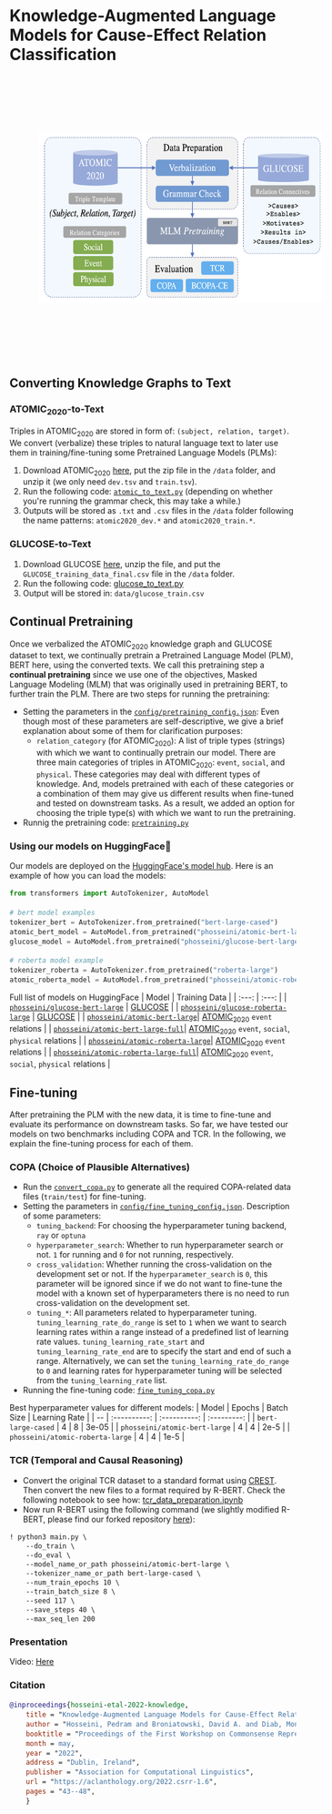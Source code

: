 # Knowledge-Augmented Language Models for Cause-Effect Relation Classification

<p align="center">
  <img src='overview.png' width='600' height='300' style="vertical-align:middle;margin:100px 50px">
</p>

## Converting Knowledge Graphs to Text
### ATOMIC<sub>2020</sub>-to-Text
Triples in ATOMIC<sub>2020</sub> are stored in form of: `(subject, relation, target)`. We convert (verbalize) these triples to natural language text to later use them in training/fine-tuning some Pretrained Language Models (PLMs):
1. Download ATOMIC<sub>2020</sub> [here](https://allenai.org/data/atomic-2020), put the zip file in the `/data` folder, and unzip it (we only need `dev.tsv` and `train.tsv`).
2. Run the following code: [`atomic_to_text.py`](https://github.com/phosseini/causal-reasoning/blob/main/atomic_to_text.py) (depending on whether you're running the grammar check, this may take a while.)
3. Outputs will be stored as `.txt` and `.csv` files in the `/data` folder following the name patterns: `atomic2020_dev.*` and `atomic2020_train.*`.

### GLUCOSE-to-Text
1. Download GLUCOSE [here](https://tinyurl.com/yyeo92pt), unzip the file, and put the `GLUCOSE_training_data_final.csv` file in the `/data` folder.
2. Run the following code: [glucose_to_text.py](https://github.com/phosseini/causal-reasoning/blob/main/glucose_to_text.py)
3. Output will be stored in: `data/glucose_train.csv`

## Continual Pretraining
Once we verbalized the ATOMIC<sub>2020</sub> knowledge graph and GLUCOSE dataset to text, we continually pretrain a Pretrained Language Model (PLM), BERT here, using the converted texts. We call this pretraining step a **continual pretraining** since we use one of the objectives, Masked Language Modeling (MLM) that was originally used in pretraining BERT, to further train the PLM. There are two steps for running the pretraining:
* Setting the parameters in the [`config/pretraining_config.json`](https://github.com/phosseini/causal-reasoning/blob/main/config/pretraining_config.json): Even though most of these parameters are self-descriptive, we give a brief explanation about some of them for clarification purposes:
  * `relation_category` (for ATOMIC<sub>2020</sub>): A list of triple types (strings) with which we want to continually pretrain our model. There are three main categories of triples in ATOMIC<sub>2020</sub>: `event`, `social`, and `physical`. These categories may deal with different types of knowledge. And, models pretrained with each of these categories or a combination of them may give us different results when fine-tuned and tested on downstream tasks. As a result, we added an option for choosing the triple type(s) with which we want to run the pretraining.
* Runnig the pretraining code: [`pretraining.py`](https://github.com/phosseini/causal-reasoning/blob/main/pretraining.py)

### Using our models on HuggingFace🤗
Our models are deployed on the [HuggingFace's model hub](https://huggingface.co/models). Here is an example of how you can load the models:

```python
from transformers import AutoTokenizer, AutoModel

# bert model examples
tokenizer_bert = AutoTokenizer.from_pretrained("bert-large-cased")
atomic_bert_model = AutoModel.from_pretrained("phosseini/atomic-bert-large")
glucose_model = AutoModel.from_pretrained("phosseini/glucose-bert-large")

# roberta model example
tokenizer_roberta = AutoTokenizer.from_pretrained("roberta-large")
atomic_roberta_model = AutoModel.from_pretrained("phosseini/atomic-roberta-large")
```
Full list of models on HuggingFace
| Model | Training Data |
| :---: | :---: |
| [`phosseini/glucose-bert-large`](https://huggingface.co/phosseini/glucose-bert-large) | [GLUCOSE](https://github.com/ElementalCognition/glucose) |
| [`phosseini/glucose-roberta-large`](https://huggingface.co/phosseini/glucose-roberta-large) | [GLUCOSE](https://github.com/ElementalCognition/glucose) |
| [`phosseini/atomic-bert-large`](https://huggingface.co/phosseini/atomic-bert-large)| [ATOMIC<sub>2020</sub>](https://allenai.org/data/atomic-2020) `event` relations |
| [`phosseini/atomic-bert-large-full`](https://huggingface.co/phosseini/atomic-bert-large-full)| [ATOMIC<sub>2020</sub>](https://allenai.org/data/atomic-2020) `event`, `social`, `physical` relations |
| [`phosseini/atomic-roberta-large`](https://huggingface.co/phosseini/atomic-roberta-large)| [ATOMIC<sub>2020</sub>](https://allenai.org/data/atomic-2020) `event` relations |
| [`phosseini/atomic-roberta-large-full`](https://huggingface.co/phosseini/atomic-roberta-large-full)| [ATOMIC<sub>2020</sub>](https://allenai.org/data/atomic-2020) `event`, `social`, `physical` relations |

## Fine-tuning
After pretraining the PLM with the new data, it is time to fine-tune and evaluate its performance on downstream tasks. So far, we have tested our models on two benchmarks including COPA and TCR. In the following, we explain the fine-tuning process for each of them.
### COPA (Choice of Plausible Alternatives)
* Run the [`convert_copa.py`](https://github.com/phosseini/causal-reasoning/blob/main/convert_copa.py) to generate all the required COPA-related data files (`train/test`) for fine-tuning.
* Setting the parameters in [`config/fine_tuning_config.json`](https://github.com/phosseini/causal-reasoning/blob/main/config/fine_tuning_config.json). Description of some parameters:
  * `tuning_backend`: For choosing the hyperparameter tuning backend, `ray` or `optuna`
  * `hyperparameter_search`: Whether to run hyperparameter search or not. `1` for running and `0` for not running, respectively.
  * `cross_validation`: Whether running the cross-validation on the development set or not. If the `hyperparameter_search` is `0`, this parameter will be ignored since if we do not want to fine-tune the model with a known set of hyperparameters there is no need to run cross-validation on the development set.
  * `tuning_*`: All parameters related to hyperparameter tuning. `tuning_learning_rate_do_range` is set to `1` when we want to search learning rates within a range instead of a predefined list of learning rate values. `tuning_learning_rate_start` and `tuning_learning_rate_end` are to specify the start and end of such a range. Alternatively, we can set the `tuning_learning_rate_do_range` to `0` and learning rates for hyperparameter tuning will be selected from the `tuning_learning_rate` list.
 * Running the fine-tuning code: [`fine_tuning_copa.py`](https://github.com/phosseini/causal-reasoning/blob/main/fine_tuning_copa.py)

Best hyperparameter values for different models:
| Model | Epochs  | Batch Size | Learning Rate |
| -- | :----------: | :----------: | :---------: |
| `bert-large-cased` | 4 | 8 | 3e-05 |
| `phosseini/atomic-bert-large` | 4 | 4 | 2e-5 |
| `phosseini/atomic-roberta-large` | 4 | 4 | 1e-5 |
### TCR (Temporal and Causal Reasoning)
* Convert the original TCR dataset to a standard format using [CREST](https://github.com/phosseini/crest). Then convert the new files to a format required by R-BERT. Check the following notebook to see how: [tcr_data_preparation.ipynb](https://github.com/phosseini/R-BERT/blob/master/notebooks/tcr_data_preparation.ipynb)
* Now run R-BERT using the following command (we slightly modified R-BERT, please find our forked repository [here](https://github.com/phosseini/R-BERT)):
```
! python3 main.py \
    --do_train \
    --do_eval \
    --model_name_or_path phosseini/atomic-bert-large \
    --tokenizer_name_or_path bert-large-cased \
    --num_train_epochs 10 \
    --train_batch_size 8 \
    --seed 117 \
    --save_steps 40 \
    --max_seq_len 200
```
### Presentation
Video: [Here](https://doi.org/10.48448/5hzr-e532)

### Citation
```bibtex
@inproceedings{hosseini-etal-2022-knowledge,
    title = "Knowledge-Augmented Language Models for Cause-Effect Relation Classification",
    author = "Hosseini, Pedram and Broniatowski, David A. and Diab, Mona",
    booktitle = "Proceedings of the First Workshop on Commonsense Representation and Reasoning (CSRR 2022)",
    month = may,
    year = "2022",
    address = "Dublin, Ireland",
    publisher = "Association for Computational Linguistics",
    url = "https://aclanthology.org/2022.csrr-1.6",
    pages = "43--48",
    }
```

